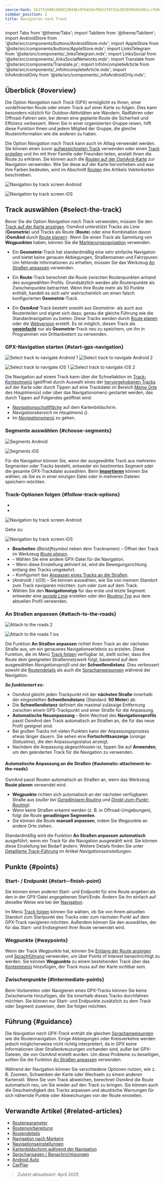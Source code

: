```yaml
---
source-hash: 5b1f516001588d13044bc97b434ef0d12f0f32e20295902b3d61ccfb9d49d0f5
sidebar_position: 2
title: Navigieren nach Track
---
```

import Tabs from '@theme/Tabs';
import TabItem from '@theme/TabItem';
import AndroidStore from '@site/src/components/buttons/AndroidStore.mdx';
import AppleStore from '@site/src/components/buttons/AppleStore.mdx';
import LinksTelegram from '@site/src/components/_linksTelegram.mdx';
import LinksSocial from '@site/src/components/_linksSocialNetworks.mdx';
import Translate from '@site/src/components/Translate.js';
import InfoIncompleteArticle from '@site/src/components/_infoIncompleteArticle.mdx';
import InfoAndroidOnly from '@site/src/components/_infoAndroidOnly.mdx';



## Überblick {#overview}

Die Option *Navigation nach Track* (GPX) ermöglicht es Ihnen, einer vordefinierten Route oder einem Track auf einer Karte zu folgen. Dies kann besonders nützlich für Outdoor-Aktivitäten wie Wandern, Radfahren oder Offroad-Fahren sein, bei denen eine geplante Route die Sicherheit und Effizienz verbessert. Wenn Sie in einer organisierten Gruppe reisen, hilft diese Funktion Ihnen und jedem Mitglied der Gruppe, die gleiche Routeninformation wie die anderen zu haben.

Die Option *Navigation nach Track* kann auch im Alltag verwendet werden. Sie können einen zuvor [aufgezeichneten Track](../../plugins/trip-recording.md) verwenden oder einen [Track erstellen](../../personal/tracks/manage-tracks.md#create-a-track) und ihn mit Ihrer Familie oder Freunden teilen, anstatt ihnen die Route zu erklären. Sie können auch die [Routen auf der OsmAnd-Karte](../../../../blog/routes/) zur Navigation verwenden. Wie Sie diese auf der Karte hervorheben und was ihre Farben bedeuten, wird im Abschnitt [Routen](../../map/vector-maps.md#routes) des Artikels *Vektorkarten* beschrieben.

<Tabs groupId="operating-systems">

<TabItem value="android" label="Android">

![Navigation by track screen Android](@site/static/img/navigation/gpx/navigation_gpx_android.png)

</TabItem>

<TabItem value="ios" label="iOS">

![Navigation by track screen iOS](@site/static/img/navigation/gpx/navigation_gpx_ios.png)

</TabItem>

</Tabs>


## Track auswählen {#select-the-track}

Bevor Sie die Option *Navigation nach Track* verwenden, müssen Sie den [Track auf der Karte anzeigen](../../map/tracks/index.md#display-tracks-on-the-map). OsmAnd unterstützt Tracks als Linie (**Geometrie**) und Tracks als Route (**Route**) oder eine Kombination davon (**OsmAnd** durch [Route planen](../../plan-route/create-route.md)). Wenn Sie einen Track als Sammlung von **Wegpunkten** haben, können Sie die [Markierungsnavigation](./markers-navigation.md) verwenden.


- Ein **Geometrie**-Track hat standardmäßig eine sehr einfache Navigation und bietet keine genauen Abbiegungen, Straßennamen und Fahrspuren. Um fehlende Informationen zu erhalten, müssen Sie das Werkzeug [An Straßen anpassen](#attach-to-the-roads) verwenden.

- Ein **Route**-Track berechnet die Route zwischen Routenpunkten anhand des ausgewählten Profils. Grundsätzlich werden alle Routenpunkte als Zwischenpunkte betrachtet. Wenn Ihre Route mehr als 50 Punkte enthält, handelt es sich sehr wahrscheinlich um einen falsch konfigurierten **Geometrie**-Track.

- Ein **OsmAnd**-Track besteht sowohl aus Geometrie- als auch aus Routenteilen und eignet sich dazu, genau die gleiche Führung wie die Standardnavigation zu bieten. Diese Tracks werden durch [Route planen](../../plan-route/create-route.md) oder die [Webversion](../../web/index.md) erstellt. Es ist möglich, diesen Track als [**vereinfacht**](../../plan-route/create-route.md#save-route) nur als **Geometrie**-Track neu zu speichern, um ihn in Programmen von Drittanbietern zu verwenden.


### GPX-Navigation starten {#start-gpx-navigation}

<Tabs groupId="operating-systems">

<TabItem value="android" label="Android">

![Select track to navigate Android 1](@site/static/img/navigation/gpx/follow_track_andr_1.png) ![Select track to navigate Android 2](@site/static/img/navigation/gpx/follow_track_andr_2.png)

</TabItem>

<TabItem value="ios" label="iOS">

![Select track to navigate iOS 1](@site/static/img/navigation/gpx/follow_track_ios_1.png) ![Select track to navigate iOS 2](@site/static/img/navigation/gpx/follow_track_ios_2.png)

</TabItem>

</Tabs>

Die Navigation auf einem Track kann über die Schnellaktion im [Track-Kontextmenü](../../map/tracks/track-context-menu.md#add-waypoint-to-a-track) (geöffnet durch Auswahl eines der [hervorgehobenen Tracks](./route-navigation.md#history-of-previous-routes) auf der Karte oder durch Tippen auf eine Trackdatei im Bereich [Meine Orte](../../personal/myplaces.md) des *Hauptmenüs*) oder über das Navigationsmenü gestartet werden, das durch Tippen auf Folgendes geöffnet wird:

- [*Navigationsschaltfläche*](../../widgets/map-buttons.md#directions) auf dem Kartenbildschirm.
- *Navigationsbereich* im *Hauptmenü* *(<Translate android="true" ids="shared_string_menu,shared_string_navigation"/>)*.
- Im [*Navigationsmenü*](./route-navigation.md#navigation-menu) zu *<Translate android="true" ids="shared_string_settings,follow_track"/>* gehen.

### Segmente auswählen {#choose-segments}

<Tabs groupId="operating-systems">

<TabItem value="android" label="Android">

![Segments Android](@site/static/img/navigation/gpx/segments_andr.png)

</TabItem>

<TabItem value="ios" label="iOS">

![Segments iOS](@site/static/img/navigation/gpx/segments_ios.png)

</TabItem>

</Tabs>

Für die Navigation können Sie, wenn der ausgewählte Track aus mehreren Segmenten oder Tracks besteht, entweder ein bestimmtes Segment oder die gesamte GPX-Trackdatei auswählen. Beim **[Importieren](../../personal/tracks/manage-tracks.md#import)** können Sie wählen, ob Sie es in einer einzigen Datei oder in mehreren Dateien speichern möchten.


### Track-Optionen folgen {#follow-track-options}

<Tabs groupId="operating-systems">

<TabItem value="android" label="Android">

- *<Translate android="true" ids="shared_string_navigation,shared_string_settings,follow_track"/>*
- *<Translate android="true" ids="help_article_map_track_context_menu_name,shared_string_options,follow_track"/>*

![Navigation by track screen Android](@site/static/img/navigation/gpx/follow_the_track_5-1_andr.png)

</TabItem>

<TabItem value="ios" label="iOS">

Gehe zu: *<Translate ios="true" ids="shared_string_navigation,shared_string_settings,follow_track"/>*


![Navigation by track screen iOS](@site/static/img/navigation/gpx/follow_the_track_4-1_ios.png)

</TabItem>

</Tabs>

- **Bearbeiten** (*Bleistiftsymbol* neben dem Tracknamen) – Öffnet den Track im Werkzeug [*Route planen*](../../plan-route/create-route.md).
- **<Translate android="true" ids="select_another_track"/>** – Wählen Sie eine andere GPX-Datei für die Navigation.
- **<Translate android="true" ids="gpx_option_reverse_route"/>** – Wenn diese Einstellung aktiviert ist, wird die Bewegungsrichtung entlang des Tracks umgekehrt.
- **<Translate android="true" ids="attach_to_the_roads"/>** – Konfiguriert das [Anpassen eines Tracks an die Straßen](#attach-to-the-roads).
- **<Translate android="true" ids="pass_whole_track_descr"/>** (*Android*) / **<Translate ios="true" ids="point_to_navigate"/>** (*iOS*) – Sie können auswählen, wie Sie von meinem Standort zum Track navigieren möchten:
zum *<Translate android="true" ids="start_of_the_track"/>* oder zum *<Translate android="true" ids="nearest_point"/>* auf dem Track.
- Wählen Sie den **Navigationstyp** für das erste und letzte Segment: entweder eine [*gerade Linie*](../routing/straight-line-routing.md) erstellen oder den [*Routing-Typ*](../routing/osmand-routing.md#routing-types) aus dem aktuellen Profil verwenden.


### An Straßen anpassen {#attach-to-the-roads}

<Tabs groupId="operating-systems">

<TabItem value="android" label="Android">

![Attach to the roads 2](@site/static/img/navigation/gpx/attach_roads_gpx_andr_2.png)

</TabItem>

<TabItem value="ios" label="iOS">

![Attach to the roads 1 ios](@site/static/img/navigation/gpx/attach_to_the_roads_ios.png)

</TabItem>

</Tabs>

Die Funktion **An Straßen anpassen** richtet Ihren Track an der nächsten Straße aus, um ein genaueres Navigationserlebnis zu erzielen. Diese Funktion, die im Menü [Track folgen](#follow-track-options) verfügbar ist, stellt sicher, dass Ihre Route dem geeigneten Straßennetzwerk folgt, basierend auf dem ausgewählten *Navigationsprofil* und der **Schwellendistanz**. Dies verbessert sowohl die [Routendetails](../setup/route-details.md) als auch die [Sprachanweisungen](#guidance) während der Navigation.

***So funktioniert es:***

- OsmAnd gleicht jeden Trackpunkt mit der **nächsten Straße** innerhalb der eingestellten **Schwellendistanz** (Standard: **50 Meter**) ab.
- Die **Schwellendistanz** definiert die maximal zulässige Entfernung zwischen einem GPS-Trackpunkt und einer Straße für die Anpassung.
- **Automatische Neuanpassung** – Beim Wechsel des **Navigationsprofils** passt OsmAnd den Track automatisch an Straßen an, die für das neue Profil geeignet sind.
- Bei großen Tracks mit vielen Punkten kann der Anpassungsprozess etwas länger dauern. Sie sehen eine **Fortschrittsanzeige** (*orange Statuslinie*), die den Anpassungsstatus anzeigt.
- Nachdem die Anpassung abgeschlossen ist, tippen Sie auf **Anwenden**, um den geänderten Track für die Navigation zu verwenden.

#### Automatische Anpassung an die Straßen {#automatic-attachment-to-the-roads}

OsmAnd passt Routen automatisch an Straßen an, wenn das Werkzeug **Route planen** verwendet wird:

- **Wegpunkte** richten sich automatisch an der nächsten verfügbaren Straße aus (*außer bei [Geradlinigem Routing](../../navigation/routing/straight-line-routing.md) und [Direkt-zum-Punkt-Routing](../../navigation/routing/direct-to-point-routing.md)*).
- Wenn keine Straßen erkannt werden (z. B. in Offroad-Umgebungen), folgt die Route **geradlinigen Segmenten**.
- Sie können die Route **manuell anpassen**, indem Sie Wegpunkte an andere Orte ziehen.

Standardmäßig wird die Funktion **An Straßen anpassen** **automatisch** ausgeführt, wenn ein Track für die Navigation ausgewählt wird. Sie können diese Einstellung bei Bedarf ändern. Weitere Details finden Sie unter [Detaillierte Track-Führung](../guidance/navigation-settings.md#detailed-track-guidance) im Artikel *Navigationseinstellungen*.


## Punkte {#points}

### Start- / Endpunkt {#start--finish-point}

Sie können einen anderen Start- und Endpunkt für eine Route angeben als den in der GPX-Datei angegebenen Start/Ende. Ändern Sie ihn einfach auf dieselbe Weise wie bei der [Navigation](../setup/route-navigation.md#select-starting-point).

Im Menü [Track folgen](#follow-track-options) können Sie wählen, ob Sie von Ihrem aktuellen Standort zum Startpunkt des Tracks oder zum nächsten Punkt auf dem GPX-Track navigieren möchten. Außerdem können Sie den [<Translate android="true" ids="nav_type_hint"/>](../routing/osmand-routing.md#routing-types) auswählen, der für das Start- und Endsegment Ihrer Route verwendet wird.

### Wegpunkte {#waypoints}

Wenn der Track Wegpunkte hat, können Sie [Entlang der Route anzeigen](../guidance/map-during-navigation.md#show-points-along-the-route) und [Sprachführung](../guidance/voice-navigation.md#voice-settings) verwenden, um über Points of Interest benachrichtigt zu werden. Sie können **Wegpunkte** zu einem bestehenden Track über das [Kontextmenü](../../map/map-context-menu.md#-add--edit-track-waypoint--add--edit-track-waypoint) hinzufügen, der Track muss auf der Karte sichtbar sein.

### Zwischenpunkte {#intermediate-points}

Beim Vorbereiten oder Navigieren eines GPX-Tracks können Sie keine Zwischenorte hinzufügen, die Sie innerhalb dieses Tracks durchfahren möchten. Sie können nur Start- und Endpunkte zusätzlich zu dem Track oder Segment zuweisen, dem Sie folgen möchten.

## Führung {#guidance}

Die *Navigation nach GPX-Track* enthält die gleichen [Sprachanweisungen](../guidance/voice-navigation.md) wie die Routennavigation. Einige Abbiegungen oder Kreisverkehre werden jedoch möglicherweise nicht richtig interpretiert, da in GPX keine Informationen über Straßenkreuzungen vorhanden sind, außer bei GPX-Dateien, die von OsmAnd erstellt wurden. Um diese Probleme zu beseitigen, sollten Sie die Funktion [An Straßen anpassen](#attach-to-the-roads) verwenden.

Während der Navigation können Sie verschiedene Optionen nutzen, wie z. B. Zoomen, Schwenken der Karte oder Wechseln zu einem anderen Kartenstil. Wenn Sie vom Track abweichen, berechnet OsmAnd die Route automatisch neu, um Sie wieder auf den Track zu bringen. Sie können auch die Geschwindigkeit des Tracks anpassen und akustische Warnungen für sich nähernde Punkte oder Abweichungen von der Route einstellen.


## Verwandte Artikel {#related-articles}

- [Routenparameter](../routing/osmand-routing.md#routing-types)
- [Routenvorbereitung](./route-navigation.md)
- [Routendetails](./route-details.md)
- [Navigation nach Markern](./markers-navigation.md)
- [Navigationseinstellungen](../guidance/navigation-settings.md)
- [Kartenbildschirm während der Navigation](../guidance/map-during-navigation.md)
- [Sprachansagen / Benachrichtigungen](../guidance/voice-navigation.md)
- [Android Auto](../auto-car.md)
- [CarPlay](../car-play.md)

> *Zuletzt aktualisiert: April 2025*